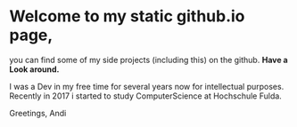 # Welcome to my static github.io page,


you can find some of my side projects (including this) on the github.
**Have a Look around.**


I was a Dev in my free time for several years now for intellectual purposes.
Recently in 2017 i started to study ComputerScience at Hochschule Fulda.


Greetings, Andi
